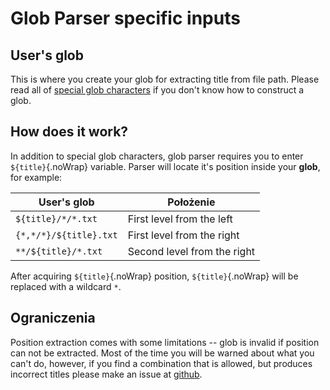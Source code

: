 # Glob Parser specific inputs

## User's glob

This is where you create your glob for extracting title from file path. Please read all of [special glob characters](#special-glob-characters) if you don't know how to construct a glob.

## How does it work?

In addition to special glob characters, glob parser requires you to enter `${title}`{.noWrap} variable. Parser will locate it's position inside your **glob**, for example:

| User's glob            | Położenie                   |
| ---------------------- | --------------------------- |
| `${title}/*/*.txt`     | First level from the left   |
| `{*,*/*}/${title}.txt` | First level from the right  |
| `**/${title}/*.txt`    | Second level from the right |

After acquiring `${title}`{.noWrap} position, `${title}`{.noWrap} will be replaced with a wildcard `*`.

## Ograniczenia

Position extraction comes with some limitations -- glob is invalid if position can not be extracted. Most of the time you will be warned about what you can't do, however, if you find a combination that is allowed, but produces incorrect titles please make an issue at [github](https://github.com/FrogTheFrog/steam-rom-manager/issues).
